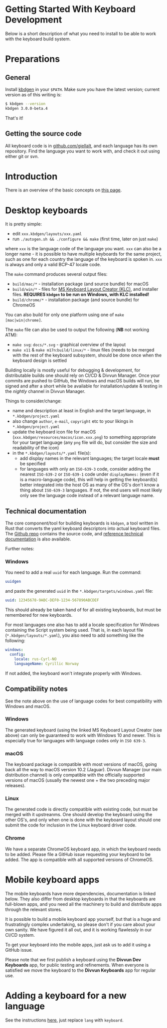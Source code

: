 # Getting Started With Keyboard Development

Below is a short description of what you need to install to be able to work with
the keyboard build system.

# Preparations

## General

Install [kbdgen](https://github.com/divvun/kbdgen) in your `$PATH`. Make sure you have
the latest version; current version as of this writing is:

```sh
$ kbdgen --version
kbdgen 3.0.0-beta.4
```

That's it!

## Getting the source code

All keyboard code is in [github.com/giellalt](https://github.com/giellalt), and each
language has its own repository. Find the language you want to work with, and check it
out using either git or svn.

# Introduction

There is an overview of the basic concepts on
[this page](https://divvun.github.io/kbdgen/user/kbdgen.html).

# Desktop keyboards

It is pretty simple:

- edit `xxx.kbdgen/layouts/xxx.yaml `
- run `./autogen.sh && ./configure && make` (first time, later on just `make`)

where `xxx` is the language code of the language you want. `xxx` can also be
a longer name - it is possible to have multiple keyboards for the same project,
such as one for each country the language of the keyboard is spoken in. `xxx` is
always and only a valid BCP-47 locale code.

The `make` command produces several output files:

- `build/mac/*` - installation package (and source bundle) for macOS
- `build/win/*` - files for [MS Keyboard Layout
  Creator (KLC)](https://www.microsoft.com/en-us/download/details.aspx?id=22339),
  and installer files. **REQUIRES `kbdgen` to be run on Windows, with KLC installed!**
- `build/chrome/*` - installation package (and source bundle) for ChromeOS

You can also build for only one platform using one of `make [mac|win|chrome]`.

The `make` file can also be used to output the following (**NB** not working ATM):

- `make svg`: `docs/*.svg` - graphical overview of the layout
- `make x11` & `make m17n`:`build/linux/*` - linux files (needs to be merged with the rest of
  the keyboard subsystem, should be done once when the keyboard design is settled

Building locally is mostly useful for debugging & development, for distributable
builds one should rely on CI/CD & Divvun Manager. Once your commits are pushed to
GitHub, the Windows and macOS builds will run, be signed and after a short while be
available for installation/update & testing in the _nightly_ channel in Divvun
Manager.

Things to consider/change:

- name and description at least in English and the target language, in `*.kbdgen/project.yaml`
- also change `author`, `e-mail`, `copyright` etc to your likings in `*.kbdgen/project.yaml`
- update the keyboard icon file for macOS (`xxx.kbdgen/resources/macos/icon.xxx.png`)
  to something appropriate for your target language (any `png` file will do,
  but consider the size and readability of the icon)
- in the `*.kbdgen/layouts/*.yaml` file(s):
  - add display names in the relevant languages; the target locale **must** be specified
  - for languages with only an `ISO-639-3` code, consider adding the nearest
    `ISO-639-2` or `ISO-639-1` code under `displayNames:` (even if it is a macro-language code),
    this will help in getting the keyboard(s) better integrated into the host OS
    as many of the OS's don't know a thing about `ISO-639-3` languages. If not, the end
    users will most likely only see the language code instead of a relevant
    language name.

## Technical documentation

The core component/tool for building keyboards is `kbdgen`, a tool written in Rust
that converts the yaml keyboard descriptors into actual keyboard files. The
[Github repo](https://github.com/divvun/kbdgen) contains the source code, and
[reference technical documentation](https://divvun.github.io/kbdgen/) is also
available.

Further notes:

### Windows

You need to add a real `uuid` for each language. Run the command:

```sh
uuidgen
```

and paste the generated `uuid` in the `*.kbdgen/targets/windows.yaml` file:

```yaml
uuid: 12345678-9ABC-DEF0-1234-567890ABCDEF
```

This should already be taken hand of for all existing keyboards, but must be
remembered for new keyboards.

For most languages one also has to add a locale
specification for Windows containing the Script system being used. That is, in
each layout file (`*.kbdgen/layouts/*.yaml`), you also need to add something
like the following:

```yaml
windows:
  config:
    locale: rus-Cyrl-NO
    languageName: Cyrillic Norway
```

If not added, the keyboard won't integrate properly
with Windows.

## Compatibility notes

See the note above on the use of language codes for best compatibility with
Windows and macOS.

### Windows

The generated keyboard (using the linked MS Keyboard Layout Creator (see above)
can only be guaranteed to work with Windows 10 and newer. This is especially true
for languages with language codes only in `ISO 639-3`.

### macOS

The keyboard package is compatible with most versions of macOS, going back all
the way to macOS version 10.2 (Jaguar). Divvun Manager (our main distribution
channel) is only compatible with the officially supported versions of macOS
(usually the newest one + the two preceding major releases).

### Linux

The generated code is directly compatible with existing code, but must be merged
with it upstreanms. One should develop the keyboard using the other OS's, and only when one
is done with the keyboard layout should one submit the code for inclusion in the
Linux keyboard driver code.

### Chrome

We have a separate ChromeOS keyboard app, in which the keyboard needs to be added.
Please file a GitHub issue requesting your keyboard to be added. The app is
compatible with all supported versions of ChromeOS.

# Mobile keyboard apps

The mobile keyboards have more dependencies, documentation is linked below. They
also differ from desktop keyboards in that the keyboards are full-blown apps,
and you need all the machinery to build and distribute apps through the relevant
stores.

It is possible to build a mobile keyboard app yourself, but that is a huge and
frustratingly complex undertaking, so please don't if you care about your own
sanity. We have figured it all out, and it is working flawlessly in our CI/CD
system.

To get your keyboard into the mobile apps, just ask us to add it using a GitHub
issue.

Please note that we first publish a keyboard using the **Divvun Dev Keyboards** app,
for public testing and refinements. When everyone is satisfied we move the keyboard
to the **Divvun Keyboards** app for regular use.

# Adding a keyboard for a new language

See the instructions [here](), just replace `lang` with `keyboard`.
